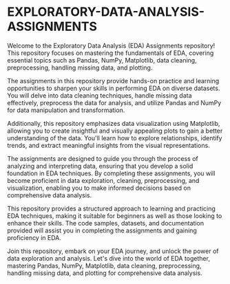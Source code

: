# EXPLORATORY-DATA-ANALYSIS-ASSIGNMENTS

Welcome to the Exploratory Data Analysis (EDA) Assignments repository! This repository focuses on mastering the fundamentals of EDA, covering essential topics such as Pandas, NumPy, Matplotlib, data cleaning, preprocessing, handling missing data, and plotting.

The assignments in this repository provide hands-on practice and learning opportunities to sharpen your skills in performing EDA on diverse datasets. You will delve into data cleaning techniques, handle missing data effectively, preprocess the data for analysis, and utilize Pandas and NumPy for data manipulation and transformation.

Additionally, this repository emphasizes data visualization using Matplotlib, allowing you to create insightful and visually appealing plots to gain a better understanding of the data. You'll learn how to explore relationships, identify trends, and extract meaningful insights from the visual representations.

The assignments are designed to guide you through the process of analyzing and interpreting data, ensuring that you develop a solid foundation in EDA techniques. By completing these assignments, you will become proficient in data exploration, cleaning, preprocessing, and visualization, enabling you to make informed decisions based on comprehensive data analysis.

This repository provides a structured approach to learning and practicing EDA techniques, making it suitable for beginners as well as those looking to enhance their skills. The code samples, datasets, and documentation provided will assist you in completing the assignments and gaining proficiency in EDA.

Join this repository, embark on your EDA journey, and unlock the power of data exploration and analysis. Let's dive into the world of EDA together, mastering Pandas, NumPy, Matplotlib, data cleaning, preprocessing, handling missing data, and plotting for comprehensive data analysis.
